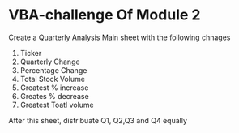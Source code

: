 # VBA-challenge Of Module 2
Create a Quarterly Analysis Main sheet with the following chnages
1. Ticker
2. Quarterly Change
3. Percentage Change
4. Total Stock Volume
5. Greatest % increase
6. Greates % decrease
7. Greatest Toatl volume

After this sheet, distribuate Q1, Q2,Q3 and Q4 equally
